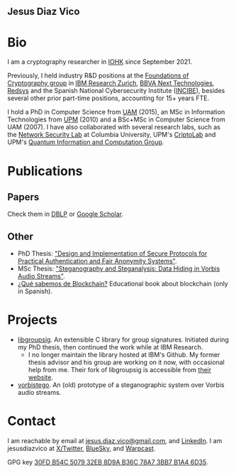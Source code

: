 ## Jesus Diaz Vico

# Bio

I am a cryptography researcher in [IOHK](https://iohk.io) since September 2021.

Previously, I held industry R&D positions at the [Foundations of Cryptography group](https://www.zurich.ibm.com/crypto/) in [IBM Research Zurich](https://www.zurich.ibm.com/), [BBVA Next Technologies](https://www.bbvanexttechnologies.com/), [Redsys](http://www.redsys.es/en/index.html) and the Spanish National Cybersecurity Institute ([INCIBE](https://www.incibe.es/en)), besides several other prior part-time positions, accounting for 15+ years FTE.

I hold a PhD in Computer Science from [UAM](http://www.uam.es) (2015), an MSc in Information Technologies from [UPM](http://www.upm.es/) (2010) and a BSc+MSc in Computer Science from UAM (2007). I have also collaborated with several research labs, such as the [Network Security Lab](http://security.cs.columbia.edu/labs.html) at Columbia University, UPM's [CriptoLab](https://web.archive.org/web/20110714005747/http://tirnanog.ls.fi.upm.es/) and UPM's [Quantum Information and Computation Group](http://www.gcc.fi.upm.es/en/home.html).

# Publications

## Papers

Check them in [DBLP](https://dblp.org/pers/hd/d/Diaz:Jesus) or [Google Scholar](https://scholar.google.com/citations?user=mHPICkQAAAAJ&hl=es). 

## Other

* PhD Thesis: ["Design and Implementation of Secure Protocols for Practical Authentication and Fair Anonymity Systems"](https://www.iacr.org/phds/index.php?p=detail&entry=1462).
* MSc Thesis: ["Steganography and Steganalysis: Data Hiding in Vorbis Audio Streams"](http://oa.upm.es/8989/2/TESIS_MASTER_JESUS_DIAZ_VICO.pdf).
* [¿Qué sabemos de Blockchain?](https://www.catarata.org/libro/blockchain_94238/) Educational book about blockchain (only in Spanish).
 
# Projects
 * [libgroupsig](https://github.com/IBM/libgroupsig). An extensible C library for group signatures. Initiated during my PhD thesis, then continued the work while at IBM Research.
   * I no longer maintain the library hosted at IBM's Github. My former thesis advisor and his group are working on it now, with occasional help from me. Their fork of libgroupsig is accessible from [their website](https://gitlab.gicp.es/spirs/libgroupsig).
 * [vorbistego](https://github.com/jesusdiazvico/vorbistego). An (old) prototype of a steganographic system over Vorbis audio streams. 

# Contact

I am reachable by email at [jesus.diaz.vico@gmail.com](mailto:jesus.diaz.vico@gmail.com), and [LinkedIn](https://www.linkedin.com/in/jesusdiazvico/). I am jesusdiazvico at [X/Twitter](https://x.com/jesusdiazvico), [BlueSky](https://bsky.app/profile/jesusdiazvico.bsky.social), and [Warpcast](https://warpcast.com/jesusdiazvico).

GPG key [30FD B54C 5079 32EB 8D9A B36C 78A7 3BB7 B1A4 6D35](https://keybase.io/jesusdiazvico/pgp_keys.asc?fingerprint=30fdb54c507932eb8d9ab36c78a73bb7b1a46d35).
